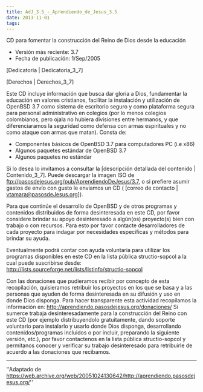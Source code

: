 ```yaml
---
title: AdJ_3.5_-_Aprendiendo_de_Jesus_3.5
date: 2013-11-01
tags:
---
```

CD para fomentar la construcción del Reino de Dios desde la educación
* Versión más reciente: 3.7
* Fecha de publicación: 1/Sep/2005

[Dedicatoria | Dedicatoria_3_7]

[Derechos | Derechos_3_7]

Este CD incluye información que busca dar gloria a Dios, fundamentar la educación en valores cristianos, facilitar la instalación y utilización de OpenBSD 3.7 como sistema de escritorio seguro y como plataforma segura para personal administrativo en colegios (por lo menos colegios colombianos, pero ojala no hubiera divisiones entre hermanos, y que diferenciaramos la seguridad como defensa con armas espirituales y no como ataque con armas que matan). Consta de:
* Componentes básicos de OpenBSD 3.7 para computadores PC (i.e x86)
* Algunos paquetes estándar de OpenBSD 3.7
* Algunos paquetes no estándar

Si lo desea lo invitamos a consultar la [descripción detallada del contenido | Contenido_3_7].
Puede descargar la imagen ISO de ftp://pasosdejesus.org/pub/AprendiendoDeJesus/3.7, o si prefiere asumir gastos de envío con gusto le enviamos un CD ( [correo de contacto | vtamara@pasosdeJesus.org]).

Para que continúe el desarrollo de OpenBSD y de otros programas y contenidos distribuidos de forma desinteresada en este CD, por favor considere brindar su apoyo desinteresado a algún(os) proyecto(s) bien con trabajo o con recursos. Para esto por favor contacte desarrolladores de cada proyecto para indagar por necesidades específicas y métodos para brindar su ayuda.

Eventualmente podrá contar con ayuda voluntaria para utilizar los programas disponibles en este CD en la lista pública structio-sopcol a la cual puede suscribirse desde: http://lists.sourceforge.net/lists/listinfo/structio-sopcol

Con las donaciones que pudieramos recibir por concepto de esta recopilación, quisieramos retribuir los proyectos en los que se basa y a las personas que ayuden de forma desinteresada en su difusión y uso en donde Dios disponga. Para hacer transparente esta actividad recopilamos la información en: http://aprendiendo.pasosdejesus.org/donaciones/ Si sumerce trabaja desinteresadamente para la construcción del Reino con este CD (por ejemplo distribuyendolo gratuitamente, dando soporte voluntario para instalarlo y usarlo donde Dios disponga, desarrollando contenidos/programas incluidos o por incluir, preparando la siguiente versión, etc.), por favor contactenos en la lista pública structio-sopcol y permitanos conocer y verificar su trabajo desinteresado para retribuirle de acuerdo a las donaciones que recibamos.

----
''Adaptado de https://web.archive.org/web/20051024130642/http://aprendiendo.pasosdejesus.org/''
